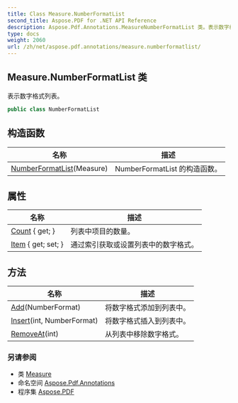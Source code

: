 ```yaml
---
title: Class Measure.NumberFormatList
second_title: Aspose.PDF for .NET API Reference
description: Aspose.Pdf.Annotations.MeasureNumberFormatList 类。表示数字格式列表
type: docs
weight: 2060
url: /zh/net/aspose.pdf.annotations/measure.numberformatlist/
---
```

## Measure.NumberFormatList 类

表示数字格式列表。

```csharp
public class NumberFormatList
```

## 构造函数

| 名称 | 描述 |
| --- | --- |
| [NumberFormatList](../../aspose.pdf.annotations/measure.numberformatlist/.ctor)(Measure) | NumberFormatList 的构造函数。 |

## 属性

| 名称 | 描述 |
| --- | --- |
| [Count](../../aspose.pdf.annotations/measure.numberformatlist/count) { get; } | 列表中项目的数量。 |
| [Item](../../aspose.pdf.annotations/measure.numberformatlist/item) { get; set; } | 通过索引获取或设置列表中的数字格式。 |

## 方法

| 名称 | 描述 |
| --- | --- |
| [Add](../../aspose.pdf.annotations/measure.numberformatlist/add)(NumberFormat) | 将数字格式添加到列表中。 |
| [Insert](../../aspose.pdf.annotations/measure.numberformatlist/insert)(int, NumberFormat) | 将数字格式插入到列表中。 |
| [RemoveAt](../../aspose.pdf.annotations/measure.numberformatlist/removeat)(int) | 从列表中移除数字格式。 |

### 另请参阅

* 类 [Measure](../measure/)
* 命名空间 [Aspose.Pdf.Annotations](../../aspose.pdf.annotations/)
* 程序集 [Aspose.PDF](../../)